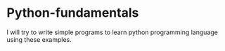 # Python-fundamentals
I will try to write simple programs to learn python programming language using these examples.
